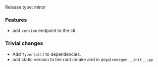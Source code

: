 Release type: minor

### Features
- add `version` endpoint to the cli

### Trivial changes
- Add `Typer[all]` to dependencies.
- add static version to the root cmake and in `qtgqlcodegen` `__init__.py`

